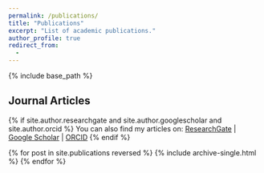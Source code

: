 ```yaml
---
permalink: /publications/
title: "Publications"
excerpt: "List of academic publications."
author_profile: true
redirect_from: 
  - 
---
```


{% include base_path %}

## Journal Articles
{% if site.author.researchgate and site.author.googlescholar and site.author.orcid %}
  You can also find my articles on: <a href="{{ site.author.researchgate }}" target="_blank">ResearchGate</a> &#124; <a href="{{ site.author.googlescholar }}" target="_blank">Google Scholar</a> &#124; <a href="{{ site.author.orcid }}" target="_blank">ORCID</a>
{% endif %}

{% for post in site.publications reversed %}
  {% include archive-single.html %}
{% endfor %}


